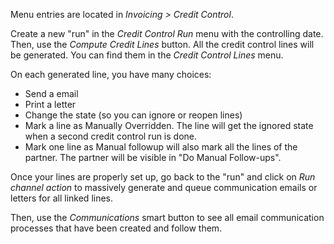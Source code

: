 Menu entries are located in *Invoicing \> Credit Control*.

Create a new "run" in the *Credit Control Run* menu with the controlling
date. Then, use the *Compute Credit Lines* button. All the credit
control lines will be generated. You can find them in the *Credit
Control Lines* menu.

On each generated line, you have many choices:

- Send a email
- Print a letter
- Change the state (so you can ignore or reopen lines)
- Mark a line as Manually Overridden. The line will get the ignored
  state when a second credit control run is done.
- Mark one line as Manual followup will also mark all the lines of the
  partner. The partner will be visible in "Do Manual Follow-ups".

Once your lines are properly set up, go back to the "run" and click on
*Run channel action* to massively generate and queue communication
emails or letters for all linked lines.

Then, use the *Communications* smart button to see all email
communication processes that have been created and follow them.
